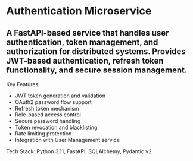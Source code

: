# Authentication Microservice
## A FastAPI-based service that handles user authentication, token management, and authorization for distributed systems. Provides JWT-based authentication, refresh token functionality, and secure session management.

Key Features:
- JWT token generation and validation
- OAuth2 password flow support
- Refresh token mechanism
- Role-based access control
- Secure password handling
- Token revocation and blacklisting
- Rate limiting protection
- Integration with User Management service

Tech Stack: Python 3.11, FastAPI, SQLAlchemy, Pydantic v2
